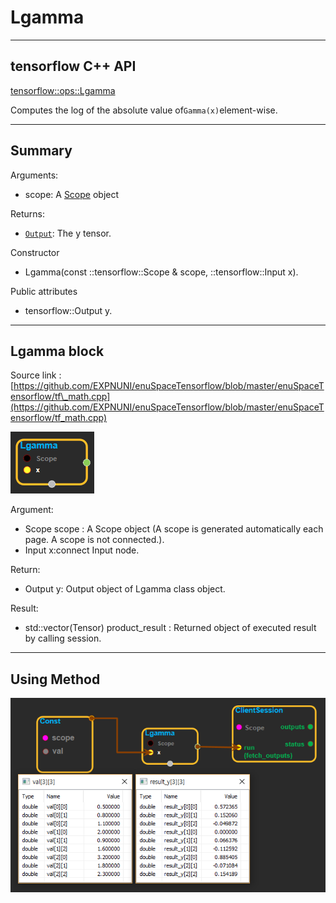 # Lgamma

---

## tensorflow C++ API

[tensorflow::ops::Lgamma](https://www.tensorflow.org/api_docs/cc/class/tensorflow/ops/lgamma)

Computes the log of the absolute value of`Gamma(x)`element-wise.

---

## Summary

Arguments:

* scope: A [Scope](https://www.tensorflow.org/api_docs/cc/class/tensorflow/scope.html#classtensorflow_1_1_scope) object

Returns:

* [`Output`](https://www.tensorflow.org/api_docs/cc/class/tensorflow/output.html#classtensorflow_1_1_output): The y tensor.

Constructor

* Lgamma\(const ::tensorflow::Scope & scope,  ::tensorflow::Input x\).

Public attributes

* tensorflow::Output y.

---

## Lgamma block

Source link : [https://github.com/EXPNUNI/enuSpaceTensorflow/blob/master/enuSpaceTensorflow/tf\_math.cpp](https://github.com/EXPNUNI/enuSpaceTensorflow/blob/master/enuSpaceTensorflow/tf_math.cpp)

![](/assets/math_Lgamma_Symbol.png)

Argument:

* Scope scope : A Scope object \(A scope is generated automatically each page. A scope is not connected.\).
* Input x:connect  Input node.

Return:

* Output y: Output object of Lgamma class object.

Result:

* std::vector\(Tensor\) product\_result : Returned object of executed result by calling session.

---

## Using Method

![](/assets/math_Lgamma_Method.png)

